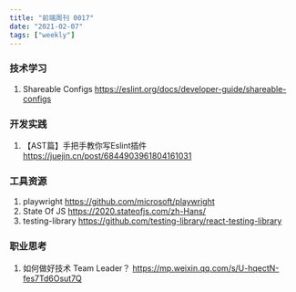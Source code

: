 ```yaml
---
title: "前端周刊 0017"
date: "2021-02-07"
tags: ["weekly"]
---
```


### 技术学习
1. Shareable Configs https://eslint.org/docs/developer-guide/shareable-configs

### 开发实践
1. 【AST篇】手把手教你写Eslint插件 https://juejin.cn/post/6844903961804161031

### 工具资源
1. playwright https://github.com/microsoft/playwright
2. State Of JS https://2020.stateofjs.com/zh-Hans/
3. testing-library https://github.com/testing-library/react-testing-library

### 职业思考
1. 如何做好技术 Team Leader？ https://mp.weixin.qq.com/s/U-hqectN-fes7Td6Osut7Q